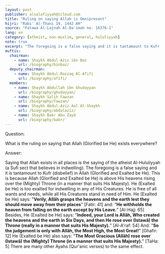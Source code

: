 ```yaml
---
layout: post
publisher: alsalafiyyah@icloud.com
title: "Ruling on saying Allah is Omnipresent"
hijri: "Rabi' Al-Thani 19, 1442 AH"
source: "Fatawa Al-Lajnah Al-Da'imah no. 16376-1"
lang: en
category: [atheist, non-muslim, general, hululiyyah]
note: true
excerpt: "The foregoing is a false saying and it is tantamount to Kufr (disbelief) in Allah (Glorified and Exalted be He)."
muftis:
  chairman: 
    - name: Shaykh Abdul-Aziz ibn Baz
      url: /biography/binbaz/
  deputy_chairman:
    - name: Shaykh Abdul-Razzaq Al-Afifi
      url: /biography/afifi/
  members: 
    - name: Shaykh Abdullah ibn Ghudayyan
      url: /biography/ghudayyan/
    - name: Shaykh Salih Fawzan
      url: /biography/fawzan/
    - name: Shaykh Abdul-Aziz Aal Al-Shaykh
      url: /biography/abdulaziz/
    - name: Shaykh Bakr Abu Zayd
      url: /biography/bakr/
---
```


Question:

What is the ruling on saying that Allah (Glorified be He) exists everywhere? 

Answer:

Saying that Allah exists in all places is the saying of the atheist Al-Hululiyyah (a Sufi sect that believes in indwelling). The foregoing is a false saying and it is tantamount to Kufr (disbelief) in Allah (Glorified and Exalted be He). This is because Allah (Glorified and Exalted be He) is above His heavens rising over the (Mighty) Throne (in a manner that suits His Majesty). He (Exalted be He) is too exalted for indwelling in any of His Creatures. He is free of all wants and needs, while all His Creatures stand in need of Him. He (Exalted be He) says: "**Verily, Allâh grasps the heavens and the earth lest they should move away from their places**" [Fatir: 41] and: "**He withholds the heaven from falling on the earth except by His Leave.**" [Al-Hajj: 65] Besides, He (Exalted be He) says: "**Indeed, your Lord is Allâh, Who created the heavens and the earth in Six Days, and then He rose over (Istawâ) the Throne (really in a manner that suits His Majesty).**" [Al-A'raf: 54] And: "**So the judgement is only with Allâh, the Most High, the Most Great!**" [Ghafir: 12] He (Exalted be He) also says: "**The Most Gracious (Allâh) rose over (Istawâ) the (Mighty) Throne (in a manner that suits His Majesty).**" [TaHa: 5] There are many other Ayahs (Qur'anic verses) to the same effect.
